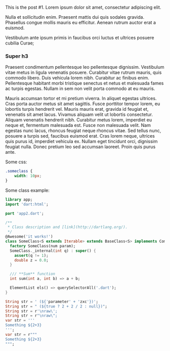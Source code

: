This is the post #1. Lorem ipsum dolor sit amet, consectetur adipiscing elit. 

Nulla et sollicitudin enim. Praesent mattis dui quis sodales gravida. Phasellus congue mollis mauris eu efficitur. Aenean rutrum auctor erat a euismod. 

Vestibulum ante ipsum primis in faucibus orci luctus et ultrices posuere cubilia Curae; 

### Super h3

Praesent condimentum pellentesque leo pellentesque dignissim. Vestibulum vitae metus in ligula venenatis posuere. Curabitur vitae rutrum mauris, quis commodo libero. Duis vehicula lorem nibh. Curabitur ac finibus enim. Pellentesque habitant morbi tristique senectus et netus et malesuada fames ac turpis egestas. Nullam in sem non velit porta commodo at eu mauris.
                     
Mauris accumsan tortor et mi pretium viverra. In aliquet egestas ultrices. Cras porta auctor metus sit amet sagittis. Fusce porttitor tempor lorem, eu lobortis turpis hendrerit vel. Mauris mauris erat, gravida id feugiat et, venenatis sit amet lacus. Vivamus aliquam velit ut lobortis consectetur. Aliquam venenatis hendrerit nibh. Curabitur metus lorem, imperdiet eu neque et, fermentum malesuada est. Fusce non malesuada velit. Nam egestas nunc lacus, rhoncus feugiat neque rhoncus vitae. Sed tellus nunc, posuere a turpis sed, faucibus euismod erat. Cras lorem neque, ultrices quis purus id, imperdiet vehicula ex. Nullam eget tincidunt orci, dignissim feugiat nulla. Donec pretium leo sed accumsan laoreet. Proin quis purus ante. 

Some css:
```css
.someclass {
    width: 10px;
}
```

Some class example:
```dart
library app;
import 'dart:html';

part 'app2.dart';

/**
 * Class description and [link](http://dartlang.org/).
 */
@Awesome('it works!')
class SomeClass<S extends Iterable> extends BaseClass<S> implements Comparable {
  factory SomeClass(num param);
  SomeClass._internal(int q) : super() {
    assert(q != 1);
    double z = 0.0;
  }

  /// **Sum** function
  int sum(int a, int b) => a + b;

  ElementList els() => querySelectorAll('.dart');
}

String str = ' (${'parameter' + 'zxc'})';
String str = " (${true ? 2 + 2 / 2 : null})";
String str = r'\nraw\';
String str = r"\nraw\";
var str = '''
Something ${2+3}
''';
var str = r"""
Something ${2+3}
""";
```
